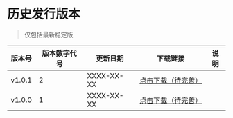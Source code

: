 # 历史发行版本

> 仅包括最新稳定版

| 版本号 | 版本数字代号 | 更新日期   | 下载链接               | 说明 |
| ------ | ------------ | ---------- | ---------------------- | ---- |
| v1.0.1 | 2            | XXXX-XX-XX | [点击下载（待完善）]() |      |
| v1.0.0 | 1            | XXXX-XX-XX | [点击下载（待完善）]() |      |



